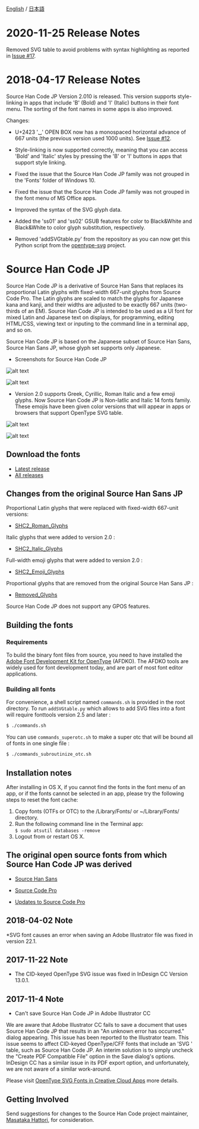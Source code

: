 [English](https://github.com/adobe-fonts/source-han-code-jp) / [日本語](README-JP.md)

# 2020-11-25 Release Notes

Removed SVG table to avoid problems with syntax highlighting as reported in [Issue #17](https://github.com/adobe-fonts/source-han-code-jp/issues/17).

# 2018-04-17 Release Notes

Source Han Code JP Version 2.010 is released. This version supports style-linking in apps that include 'B' (Bold) and 'I' (Italic) buttons in their font menu. The sorting of the font names in some apps is also improved.

Changes:

* U+2423 '␣' OPEN BOX now has a monospaced horizontal advance of 667 units (the previous version used 1000 units). See [Issue #12](https://github.com/adobe-fonts/source-han-code-jp/issues/12).

* Style-linking is now supported correctly, meaning that you can access 'Bold' and 'Italic' styles by pressing the 'B' or 'I' buttons in apps that support style linking.

* Fixed the issue that the Source Han Code JP family was not grouped in the 'Fonts' folder of Windows 10.

* Fixed the issue that the Source Han Code JP family was not grouped in the font menu of MS Office apps.

* Improved the syntax of the SVG glyph data.

* Added the 'ss01' and 'ss02' GSUB features for color to Black&White and Black&White to color glyph substitution, respectively.

* Removed 'addSVGtable.py' from the repository as you can now get this Python script from the [opentype-svg](https://github.com/adobe-type-tools/opentype-svg) project.

# Source Han Code JP

Source Han Code JP is a derivative of Source Han Sans that replaces its proportional Latin glyphs with fixed-width 667-unit glyphs from Source Code Pro. The Latin glyphs are scaled to match the glyphs for Japanese kana and kanji, and their widths are adjusted to be exactly 667 units (two-thirds of an EM). Source Han Code JP is intended to be used as a UI font for mixed Latin and Japanese text on displays, for programming, editing HTML/CSS, viewing text or inputing to the command line in a terminal app, and so on.

Source Han Code JP is based on the Japanese subset of Source Han Sans, Source Han Sans JP, whose glyph set supports only Japanese.

* Screenshots for Source Han Code JP

![alt text](https://github.com/adobe-fonts/source-han-code-jp/raw/master/resources/img-View.png "img-View")

![alt text](https://github.com/adobe-fonts/source-han-code-jp/raw/master/resources/img-AA.png "img-AA")

* Version 2.0 supports Greek, Cyrillic, Roman Italic and a few emoji glyphs. Now Source Han Code JP is Non-Iatlic and Italic 14 fonts family. These emojis have been given color versions that will appear in apps or browsers that support OpenType SVG table. 

![alt text](https://github.com/adobe-fonts/source-han-code-jp/raw/master/resources/newglyphs.png "new_glyphs")

![alt text](https://github.com/adobe-fonts/source-han-code-jp/raw/master/resources/color_emoji.png "color_emoji")


## Download the fonts

* [Latest release](../../releases/latest)
* [All releases](../../releases)

## Changes from the original Source Han Sans JP

Proportional Latin glyphs that were replaced with fixed-width 667-unit versions:

* [SHC2_Roman_Glyphs](https://github.com/adobe-fonts/source-han-code-jp/raw/master/resources/SHC2_Roman.pdf)

Italic glyphs that were added to version 2.0 :

* [SHC2_Italic_Glyphs](https://github.com/adobe-fonts/source-han-code-jp/raw/master/resources/SHC2_Italic.pdf)

Full-width emoji glyphs that were added to version 2.0 :

* [SHC2_Emoji_Glyphs](https://github.com/adobe-fonts/source-han-code-jp/raw/master/resources/SHC2_Emoji.pdf)

Proportional glyphs that are removed from the original Source Han Sans JP :

* [Removed_Glyphs](https://github.com/adobe-fonts/source-han-code-jp/raw/master/resources/removedGlyphs_fromSHS.pdf)

Source Han Code JP does not support any GPOS features.

## Building the fonts
### Requirements

To build the binary font files from source, you need to have installed the [Adobe Font Development Kit for OpenType](http://www.adobe.com/devnet/opentype/afdko.html) (AFDKO). The AFDKO tools are widely used for font development today, and are part of most font editor applications.

### Building all fonts

For convenience, a shell script named `commands.sh` is provided in the root directory. To run `addSVGtable.py` which allows to add SVG files into a font will require fonttools version 2.5 and later :

```sh
$ ./commands.sh
```

You can use `commands_superotc.sh` to make a super otc that will be bound all of fonts in one single file :

```sh
$ ./commands_subroutinize_otc.sh
```
## Installation notes
After installing in OS X, if you cannot find the fonts in the font menu of an app, or if the fonts cannot be selected in an app, please try the following steps to reset the font cache:

1. Copy fonts (OTFs or OTC) to the /Library/Fonts/ or ~/Library/Fonts/ directory.
2. Run the following command line in the Terminal app:  
```$ sudo atsutil databases -remove```
3. Logout from or restart OS X.

## The original open source fonts from which Source Han Code JP was derived

* [Source Han Sans](https://github.com/adobe-fonts/source-han-sans)
* [Source Code Pro](https://github.com/adobe-fonts/source-code-pro)

* [Updates to Source Code Pro](http://blog.typekit.com/2015/07/17/source-code-pro-italic-greek-cyrillic/)


## 2018-04-02 Note

*SVG font causes an error when saving an Adobe Illustrator file was fixed in version 22.1.

## 2017-11-22 Note

* The CID-keyed OpenType SVG issue was fixed in InDesign CC Version 13.0.1.

## 2017-11-4 Note
* Can't save Source Han Code JP in Adobe Illustrator CC

We are aware that Adobe Illustrator CC fails to save a document that uses Source Han Code JP that results in an "An unknown error has occurred." dialog appearing. This issue has been reported to the Illustrator team. This issue seems to affect CID-keyed OpenType/CFF fonts that include an 'SVG ' table, such as Source Han Code JP. An interim solution is to simply uncheck the "Create PDF Compatible File" option in the Save dialog's options. InDesign CC has a similar issue in its PDF export option, and unfortunately, we are not aware of a similar work-around.

Please visit [OpenType SVG Fonts in Creative Cloud Apps](https://blogs.adobe.com/CCJKType/2017/11/opentype-svg-fonts-illustratorindesignphotoshop-cc-2018.html) more details.


## Getting Involved

Send suggestions for changes to the Source Han Code project maintainer, [Masataka Hattori](mailto:mhattori@adobe.com), for consideration.


